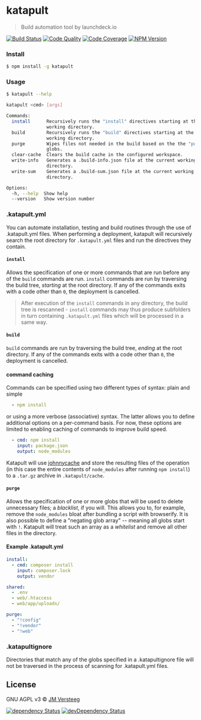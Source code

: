 # katapult

> Build automation tool by launchdeck.io

[![Build Status][travis-image]][travis-url]
[![Code Quality][codeclimate-image]][codeclimate-url]
[![Code Coverage][coveralls-image]][coveralls-url]
[![NPM Version][npm-image]][npm-url]

### Install

```bash
$ npm install -g katapult
```

### Usage

```bash
$ katapult --help

katapult <cmd> [args]

Commands:
  install      Recursively runs the "install" directives starting at the current
               working directory.
  build        Recursively runs the "build" directives starting at the current
               working directory.
  purge        Wipes files not needed in the build based on the the "purge"
               globs.
  clear-cache  Clears the build cache in the configured workspace.
  write-info   Generates a .build-info.json file at the current working
               directory.
  write-sum    Generates a .build-sum.json file at the current working
               directory.

Options:
  -h, --help  Show help                                                [boolean]
  --version   Show version number                                      [boolean]
```

### .katapult.yml

You can automate installation, testing and build routines through the use of .katapult.yml files.
When performing a deployment, katapult will recursively search the root directory for `.katapult.yml` files and run the directives they contain.

#### `install`

Allows the specification of one or more commands that are run before any of the `build` commands are run. `install` commands are run by traversing the build tree, *starting* at the root directory.
If any of the commands exits with a code other than `0`, the deployment is cancelled.

> After execution of the `install` commands in any directory, the build tree is rescanned - `install` commands may thus produce subfolders in turn containing `.katapult.yml` files which will be processed in a same way.

#### `build`

`build` commands are run by traversing the build tree, *ending* at the root directory.
If any of the commands exits with a code other than `0`, the deployment is cancelled.

#### command caching

Commands can be specified using two different types of syntax: plain and simple
```yaml
  - npm install
```
or using a more verbose (associative) syntax. The latter allows you to define additional options on a per-command basis. For now, these options are limited to enabling caching of commands to improve build speed.
```yaml
  - cmd: npm install
    input: package.json
    output: node_modules
```
Katapult will use [johnnycache](https://github.com/launchdeckio/katapult) and store the resulting files of the operation (in this case the entire contents of `node_modules` after running `npm install`) to a `.tar.gz` archive in `.katapult/cache`.

#### `purge`

Allows the specification of one or more globs that will be used to delete unnecessary files; a *blacklist*, if you will. This allows you to, for example, remove the `node_modules` bloat after bundling a script with browserify.
It is also possible to define a "negating glob array" -- meaning all globs start with `!`. Katapult will treat such an array as a *whitelist* and remove all other files in the directory.

#### Example .katapult.yml

```yaml
install:
  - cmd: composer install
    input: composer.lock
    output: vendor

shared:
  - .env
  - web/.htaccess
  - web/app/uploads/

purge:
  - "!config"
  - "!vendor"
  - "!web"
```

### .katapultignore

Directories that match any of the globs specified in a .katapultignore file will not be traversed in the process of scanning for .katapult.yml files.

## License

GNU AGPL v3 © [JM Versteeg](http://github.com/jmversteeg)

[![dependency Status][david-image]][david-url]
[![devDependency Status][david-dev-image]][david-dev-url]

[travis-image]: https://img.shields.io/travis/launchdeckio/katapult.svg?style=flat-square
[travis-url]: https://travis-ci.org/launchdeckio/katapult

[codeclimate-image]: https://img.shields.io/codeclimate/github/launchdeckio/katapult.svg?style=flat-square
[codeclimate-url]: https://codeclimate.com/github/launchdeckio/katapult

[david-image]: https://img.shields.io/david/launchdeckio/katapult.svg?style=flat-square
[david-url]: https://david-dm.org/launchdeckio/katapult

[david-dev-image]: https://img.shields.io/david/dev/launchdeckio/katapult.svg?style=flat-square
[david-dev-url]: https://david-dm.org/launchdeckio/katapult#info=devDependencies

[coveralls-image]: https://img.shields.io/coveralls/launchdeckio/katapult.svg?style=flat-square
[coveralls-url]: https://coveralls.io/r/launchdeckio/katapult

[npm-image]: https://img.shields.io/npm/v/katapult.svg?style=flat-square
[npm-url]: https://www.npmjs.com/package/katapult
